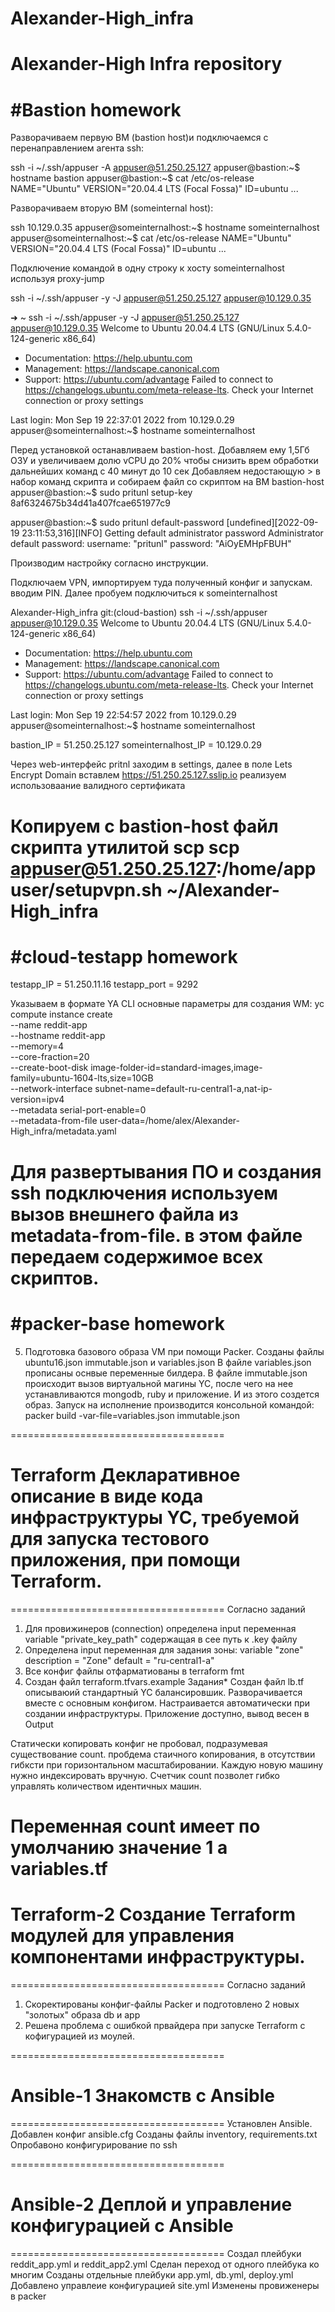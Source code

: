 # Alexander-High_infra
Alexander-High Infra repository
=====================================
#Bastion homework
=====================================
Разворачиваем первую ВМ (bastion host)и подключаемся с перенаправлением агента ssh:

ssh -i ~/.ssh/appuser -A appuser@51.250.25.127
appuser@bastion:~$ hostname
bastion
appuser@bastion:~$ cat /etc/os-release
NAME="Ubuntu"
VERSION="20.04.4 LTS (Focal Fossa)"
ID=ubuntu
...

Разворачиваем вторую ВМ (someinternal host):

ssh 10.129.0.35
appuser@someinternalhost:~$ hostname
someinternalhost
appuser@someinternalhost:~$ cat /etc/os-release
NAME="Ubuntu"
VERSION="20.04.4 LTS (Focal Fossa)"
ID=ubuntu
...

Подключение командой в одну строку к хосту someinternalhost используя proxy-jump

ssh -i ~/.ssh/appuser -y -J appuser@51.250.25.127 appuser@10.129.0.35

➜  ~ ssh -i ~/.ssh/appuser -y -J appuser@51.250.25.127 appuser@10.129.0.35
Welcome to Ubuntu 20.04.4 LTS (GNU/Linux 5.4.0-124-generic x86_64)

 * Documentation:  https://help.ubuntu.com
 * Management:     https://landscape.canonical.com
 * Support:        https://ubuntu.com/advantage
Failed to connect to https://changelogs.ubuntu.com/meta-release-lts. Check your Internet connection or proxy settings

Last login: Mon Sep 19 22:37:01 2022 from 10.129.0.29
appuser@someinternalhost:~$ hostname
someinternalhost

Перед установкой останавливаем bastion-host. Добавляем ему 1,5Гб ОЗУ и увеличиваем долю vCPU до 20% чтобы снизить врем обработки дальнейших команд с 40 минут до 10 сек
Добавляем недостающую > в набор команд скрипта и собираем файл со скриптом на ВМ bastion-host
appuser@bastion:~$ sudo pritunl setup-key
8af6324675b34d41a407fcae651977c9

appuser@bastion:~$ sudo pritunl default-password
[undefined][2022-09-19 23:11:53,316][INFO] Getting default administrator password
Administrator default password:
  username: "pritunl"
  password: "AiOyEMHpFBUH"

Производим настройку согласно инструкции.

Подключаем VPN, импортируем туда полученный конфиг и запускам. вводим PIN. Далее пробуем подключиться к someinternalhost

Alexander-High_infra git:(cloud-bastion) ssh -i ~/.ssh/appuser appuser@10.129.0.35
Welcome to Ubuntu 20.04.4 LTS (GNU/Linux 5.4.0-124-generic x86_64)

 * Documentation:  https://help.ubuntu.com
 * Management:     https://landscape.canonical.com
 * Support:        https://ubuntu.com/advantage
Failed to connect to https://changelogs.ubuntu.com/meta-release-lts. Check your Internet connection or proxy settings

Last login: Mon Sep 19 22:54:57 2022 from 10.129.0.29
appuser@someinternalhost:~$ hostname
someinternalhost

bastion_IP = 51.250.25.127
someinternalhost_IP = 10.129.0.29

Через web-интерфейс pritnl заходим в settings, далее в поле Lets Encrypt Domain вставлем https://51.250.25.127.sslip.io реализуем использоваание валидного сертификата

Копируем с bastion-host файл скрипта утилитой scp
scp appuser@51.250.25.127:/home/appuser/setupvpn.sh ~/Alexander-High_infra
=====================================
#cloud-testapp homework
=====================================
testapp_IP = 51.250.11.16
testapp_port = 9292

Указываем в формате YA CLI основные параметры для создания WM:
yc compute instance create \
  --name reddit-app \
  --hostname reddit-app \
  --memory=4 \
  --core-fraction=20 \
  --create-boot-disk image-folder-id=standard-images,image-family=ubuntu-1604-lts,size=10GB \
  --network-interface subnet-name=default-ru-central1-a,nat-ip-version=ipv4 \
  --metadata serial-port-enable=0 \
  --metadata-from-file user-data=/home/alex/Alexander-High_infra/metadata.yaml

  Для развертывания ПО и создания ssh подключения используем вызов внешнего файла из metadata-from-file. в этом файле передаем содержимое всех скриптов.
=====================================
#packer-base homework
=====================================
5. Подготовка базового образа VM при помощи Packer.
Созданы файлы ubuntu16.json immutable.json и variables.json
В файле variables.json прописаны оснвые переменные билдера.
В файле immutable.json происходит вызов виртуальной магины YC, после чего на нее устанавливаются mongodb, ruby и приложение. И из этого создется образ.
Запуск на исполнение производится консольной командой:
packer build -var-file=variables.json immutable.json

=====================================
# Terraform Декларативное описание в виде кода инфраструктуры YC, требуемой для запуска тестового приложения, при помощи Terraform.
=====================================
Согласно заданий
1) Для провижинеров (connection) определена input переменная variable "private_key_path" содержащая в сее путь к .key файлу
2) Определена input переменная для задания зоны: variable "zone" description = "Zone" default = "ru-central1-a"
3) Все конфиг файлы отфарматиованы в terraform fmt
4) Создан файл  terraform.tfvars.example
Задания*
Создан файл lb.tf описываюий стандартный YC балансировшик. Разворачивается вместе с основным конфигом.
Настраивается автоматически при создании инфраструктуры. Приложение доступно, вывод весен в Output

Статически копировать конфиг не пробовал, подразумевая существование count. пробдема стаичного копирования, в отсутствии гибксти при горизонтальном масштабировании. Каждую новую машину нужно индексировать вручную. Счетчик count позволет гибко управлять количеством идентичных машин.

Переменная count имеет по умолчанию значение 1 а variables.tf
=====================================
# Terraform-2 Создание Terraform модулей для управления компонентами инфраструктуры.
=====================================
Согласно заданий
1) Скоректированы конфиг-файлы Packer и подготовлено 2 новых "золотых" образа db и app
2) Решена проблема с ошибкой првайдера при запуске Terraform с кофигурацией из моулей.

=====================================
# Ansible-1 Знакомств с Ansible
=====================================
Установлен Ansible. Добавлен конфиг ansible.cfg
Созданы файлы inventory, requirements.txt
Опробавоно конфигурирование по ssh

=====================================
# Ansible-2 Деплой и управление конфигурацией с Ansible
=====================================
Создал плейбуки reddit_app.yml и reddit_app2.yml
Сделан переход от одного плейбука ко многим
Созданы отдельные плейбуки app.yml, db.yml, deploy.yml
Добавлено управлеие конфигурацией site.yml
Изменены провиженеры в packer
